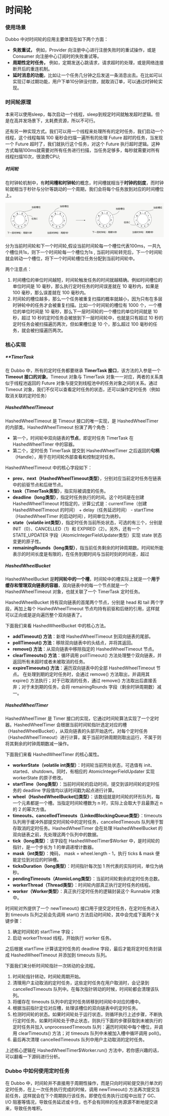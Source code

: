 # 时间轮

### 使用场景

Dubbo 中对时间轮的应用主要体现在如下两个方面：

- **失败重试，** 例如，Provider 向注册中心进行注册失败时的重试操作，或是 Consumer 向注册中心订阅时的失败重试等。
- **周期性定时任务，** 例如，定期发送心跳请求，请求超时的处理，或是网络连接断开后的重连机制。
- **延时消息的功能**，比如让一个任务几分钟之后发送一条消息出去。在比如可以实现订单过期功能，用户下单10分钟没付款，就取消订单，可以通过时钟轮实现。

### 时间轮原理

本来可以使用sleep，每次启动一个线程，sleep到规定时间就触发超时逻辑。但是在高并发场景下，太耗费资源，所以不可行。

还有另一种实现方式。我们可以用一个线程来处理所有的定时任务，我们启动一个线程，这个线程每隔 100 毫秒会扫描一遍所有的处理 Future 超时的任务，当发现一个 Future 超时了，我们就执行这个任务，对这个 Future 执行超时逻辑。这种方式每隔100ms就需要对所有任务进行扫描，当任务足够多，每秒就需要对所有线程扫描10次，很浪费CPU;

##### 时间轮

在时钟轮机制中，有**时间槽和时钟轮**的概念，时间槽就相当于**时钟的刻度**，而时钟轮就相当于秒针与分针等跳动的一个周期，我们会将每个任务放到对应的时间槽位上。

<img src="assets/时间轮跳转示意图.png" alt="时间轮跳转示意图" style="zoom:67%;" />

分为当前时间轮和下一个时间轮,假设当前时间轮每一个槽位代表100ms，一共九个槽位共1s，则下一个时间轮每一个槽位为1s , 当前时间轮转完后，下一个时间轮就会转动一个槽位，将下一个时间轮槽位任务分配到当前时间轮中。

两个注意点：

1. 时间槽位的单位时间越短，时间轮触发任务的时间就越精确。例如时间槽位的单位时间是 10 毫秒，那么执行定时任务的时间误差就在 10 毫秒内，如果是 100 毫秒，那么误差就在 100 毫秒内。
2. 时间轮的槽位越多，那么一个任务被重复扫描的概率就越小，因为只有在多层时钟轮中的任务才会被重复扫描。比如一个时间轮的槽位有 1000 个，一个槽位的单位时间是 10 毫秒，那么下一层时间轮的一个槽位的单位时间就是 10 秒，超过 10 秒的定时任务会被放到下一层时间轮中，也就是只有超过 10 秒的定时任务会被扫描遍历两次，但如果槽位是 10 个，那么超过 100 毫秒的任务，就会被扫描遍历两次。

### 核心实现

##### **TimerTask 

在 Dubbo 中，所有的定时任务都要继承 **TimerTask 接口**，该方法的入参是一个 **Timeout 接口的对象**。Timeout 对象与 TimerTask 对象一一对应，两者的关系类似于线程池返回的 Future 对象与提交到线程池中的任务对象之间的关系。通过 Timeout 对象，我们不仅可以查看定时任务的状态，还可以操作定时任务（例如取消关联的定时任务）

##### HashedWheelTimeout

HashedWheelTimeout 是 Timeout 接口的唯一实现，是 HashedWheelTimer 的内部类。HashedWheelTimeout 扮演了两个角色：

- 第一个，时间轮中双向链表的**节点**，即定时任务 TimerTask 在 HashedWheelTimer 中的容器。
- 第二个，定时任务 TimerTask 提交到 HashedWheelTimer 之后返回的**句柄**（Handle），用于在时间轮外部查看和控制定时任务。

HashedWheelTimeout 中的核心字段如下：

- **prev、next（HashedWheelTimeout类型）**，分别对应当前定时任务在链表中的前驱节点和后继节点。
- **task（TimerTask类型）**，指实际被调度的任务。
- **deadline（long类型）**，指定时任务执行的时间。这个时间是在创建 HashedWheelTimeout 时指定的，计算公式是：currentTime（创建 HashedWheelTimeout 的时间） + delay（任务延迟时间） - startTime（HashedWheelTimer 的启动时间），时间单位为纳秒。
- **state（volatile int类型）**，指定时任务当前所处状态，可选的有三个，分别是 INIT（0）、CANCELLED（1）和 EXPIRED（2）。另外，还有一个 STATE_UPDATER 字段（AtomicIntegerFieldUpdater类型）实现 state 状态变更的原子性。
- **remainingRounds（long类型）**，指当前任务剩余的时钟周期数。时间轮所能表示的时间长度是有限的，在任务到期时间与当前时刻的时间差，超过

##### HashedWheelBucket

HashedWheelBucket 是**时间轮中的一个槽**，时间轮中的槽实际上就是一个**用于缓存和管理双向链表的容器**，双向链表中的每一个节点就是一个 HashedWheelTimeout 对象，也就关联了一个 TimerTask 定时任务。

HashedWheelBucket 持有双向链表的首尾两个节点，分别是 head 和 tail 两个字段，再加上每个 HashedWheelTimeout 节点均持有前驱和后继的引用，这样就可以正向或是逆向遍历整个双向链表了。

下面我们来看 HashedWheelBucket 中的核心方法。

- **addTimeout() 方法**：新增 HashedWheelTimeout 到双向链表的尾部。
- **pollTimeout() 方法**：移除双向链表中的头结点，并将其返回。
- **remove() 方法**：从双向链表中移除指定的 HashedWheelTimeout 节点。
- **clearTimeouts() 方法**：循环调用 pollTimeout() 方法处理整个双向链表，并返回所有未超时或者未被取消的任务。
- **expireTimeouts() 方法**：遍历双向链表中的全部 HashedWheelTimeout 节点。 在处理到期的定时任务时，会通过 remove() 方法取出，并调用其 expire() 方法执行；对于已取消的任务，通过 remove() 方法取出后直接丢弃；对于未到期的任务，会将 remainingRounds 字段（剩余时钟周期数）减一。

##### HashedWheelTimer

HashedWheelTimer 是 Timer 接口的实现，它通过时间轮算法实现了一个定时器。HashedWheelTimer 会根据当前时间轮指针选定对应的槽（HashedWheelBucket），从双向链表的头部开始迭代，对每个定时任务（HashedWheelTimeout）进行计算，属于当前时钟周期则取出运行，不属于则将其剩余的时钟周期数减一操作。

下面我们来看 HashedWheelTimer 的核心属性。

- **workerState（volatile int类型）**：时间轮当前所处状态，可选值有 init、started、shutdown。同时，有相应的 AtomicIntegerFieldUpdater 实现 workerState 的原子修改。
- **startTime（long类型）**：当前时间轮的启动时间，提交到该时间轮的定时任务的 deadline 字段值均以该时间戳为起点进行计算。
- **wheel（HashedWheelBucket[]类型）**：该数组就是时间轮的环形队列，每一个元素都是一个槽。当指定时间轮槽数为 n 时，实际上会取大于且最靠近 n 的 2 的幂次方值。
- **timeouts、cancelledTimeouts（LinkedBlockingQueue类型）**：timeouts 队列用于缓冲外部提交时间轮中的定时任务，cancelledTimeouts 队列用于暂存取消的定时任务。HashedWheelTimer 会在处理 HashedWheelBucket 的双向链表之前，先处理这两个队列中的数据。
- **tick（long类型）**：该字段在 HashedWheelTimer$Worker 中，是时间轮的指针，是一个步长为 1 的单调递增计数器。
- **mask（int类型）**：掩码， mask = wheel.length - 1，执行 ticks & mask 便能定位到对应的时钟槽。
- **ticksDuration（long类型）**：时间指针每次加 1 所代表的实际时间，单位为纳秒。
- **pendingTimeouts（AtomicLong类型）**：当前时间轮剩余的定时任务总数。
- **workerThread（Thread类型）**：时间轮内部真正执行定时任务的线程。
- **worker（Worker类型）**：真正执行定时任务的逻辑封装这个 Runnable 对象中。

时间轮对外提供了一个 newTimeout() 接口用于提交定时任务，在定时任务进入到 timeouts 队列之前会先调用 start() 方法启动时间轮，其中会完成下面两个关键步骤：

1. 确定时间轮的 startTime 字段；
2. 启动 workerThread 线程，开始执行 worker 任务。

之后根据 startTime 计算该定时任务的 deadline 字段，最后才能将定时任务封装成 HashedWheelTimeout 并添加到 timeouts 队列。

下面我们来分析时间轮指针一次转动的全流程。

1. 时间轮指针转动，时间轮周期开始。
2. 清理用户主动取消的定时任务，这些定时任务在用户取消时，会记录到 cancelledTimeouts 队列中。在每次指针转动的时候，时间轮都会清理该队列。
3. 将缓存在 timeouts 队列中的定时任务转移到时间轮中对应的槽中。
4. 根据当前指针定位对应槽，处理该槽位的双向链表中的定时任务。
5. 检测时间轮的状态。如果时间轮处于运行状态，则循环执行上述步骤，不断执行定时任务。如果时间轮处于停止状态，则执行下面的步骤获取到未被执行的定时任务并加入 unprocessedTimeouts 队列：遍历时间轮中每个槽位，并调用 clearTimeouts() 方法；对 timeouts 队列中未被加入槽中循环调用 poll()。
6. 最后再次清理 cancelledTimeouts 队列中用户主动取消的定时任务。

上述核心逻辑在 HashedWheelTimer$Worker.run() 方法中，若你感兴趣的话，可以翻看一下源码进行分析。

### Dubbo 中如何使用定时任务

在 Dubbo 中，时间轮并不直接用于周期性操作，而是只向时间轮提交执行单次的定时任务，在上一次任务执行完成的时候，调用 newTimeout() 方法再次提交当前任务，这样就会在下个周期执行该任务。即使在任务执行过程中出现了 GC、I/O 阻塞等情况，导致任务延迟或卡住，也不会有同样的任务源源不断地提交进来，导致任务堆积。

